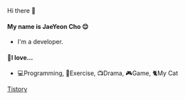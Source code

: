  Hi there 👋
#### My name is JaeYeon Cho 😌

- I'm a developer.
 
#### 🍎I love...
- 💻Programming, 💪Exercise, 📺Drama, 🎮Game, 🐈My Cat


[Tistory](https://saltedcaramel.tistory.com/)


<!--
**helloSaltedCaramel/helloSaltedCaramel** is a ✨ _special_ ✨ repository because its `README.md` (this file) appears on your GitHub profile.

Here are some ideas to get you started:

- 🔭 I’m currently working on ...
- 🌱 I’m currently learning ...
- 👯 I’m looking to collaborate on ...
- 🤔 I’m looking for help with ...
- 💬 Ask me about ...
- 📫 How to reach me: ...
- 😄 Pronouns: ...
- ⚡ Fun fact: ...
-->
